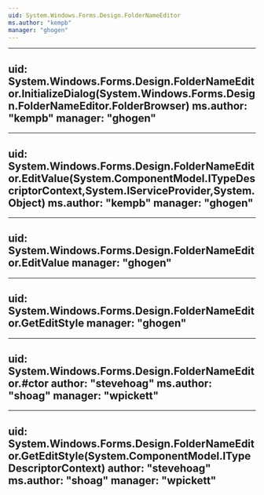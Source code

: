 ```yaml
---
uid: System.Windows.Forms.Design.FolderNameEditor
ms.author: "kempb"
manager: "ghogen"
---
```


---
uid: System.Windows.Forms.Design.FolderNameEditor.InitializeDialog(System.Windows.Forms.Design.FolderNameEditor.FolderBrowser)
ms.author: "kempb"
manager: "ghogen"
---

---
uid: System.Windows.Forms.Design.FolderNameEditor.EditValue(System.ComponentModel.ITypeDescriptorContext,System.IServiceProvider,System.Object)
ms.author: "kempb"
manager: "ghogen"
---

---
uid: System.Windows.Forms.Design.FolderNameEditor.EditValue
manager: "ghogen"
---

---
uid: System.Windows.Forms.Design.FolderNameEditor.GetEditStyle
manager: "ghogen"
---

---
uid: System.Windows.Forms.Design.FolderNameEditor.#ctor
author: "stevehoag"
ms.author: "shoag"
manager: "wpickett"
---

---
uid: System.Windows.Forms.Design.FolderNameEditor.GetEditStyle(System.ComponentModel.ITypeDescriptorContext)
author: "stevehoag"
ms.author: "shoag"
manager: "wpickett"
---
